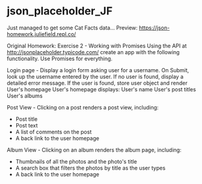 # json_placeholder_JF

Just managed to get some Cat Facts data... 
Preview: https://json-homework.juliefield.repl.co/


Original Homework: 
Exercise 2 - Working with Promises
Using the API at http://jsonplaceholder.typicode.com/ create an app with the following functionality. Use Promises for everything.

Login page - Display a login form asking user for a username.
On Submit, look up the username entered by the user.
If no user is found, display a detailed error message.
If the user is found, store user object and render User's homepage
User's homepage displays:
User's name
User's post titles
User's albums

Post View - Clicking on a post renders a post view, including:
   - Post title
   - Post text
   - A list of comments on the post
   - A back link to the user homepage
   
Album View - Clicking on an album renders the album page, including:
   - Thumbnails of all the photos and the photo's title
   - A search box that filters the photos by title as the user types
   - A back link to the user homepage
